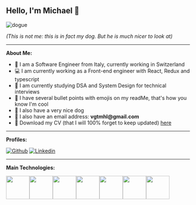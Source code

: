 ## Hello, I'm Michael 👋
 
![dogue](https://user-images.githubusercontent.com/44584815/168486485-4ca709fa-eede-4252-8088-c3f399aa3c22.png)

<i>(This is not me: this is in fact my dog. But he is much nicer to look at)</i>

---

**About Me:**

- 🧳 I am a Software Engineer from Italy, currently working in Switzerland
- 💻 I am currently working as a Front-end engineer with React, Redux and typescript 
- 🧠 I am currently studying DSA and System Design for technical interviews 
- 👀 I have several bullet points with emojis on my readMe, that's how you know I'm cool 
- 🐶 I also have a very nice dog
- 📧 I also have an email address: __vgtmhl@gmail.com__
- 📜 Download my CV (that I will 100% forget to keep updated) [here](https://drive.google.com/file/d/1uLXRB13z-rKAu3w7sM_u34L_TmWpslT3/view?usp=sharing)

---
**Profiles:**

[![Github](https://img.shields.io/badge/-Github-000?style=flat&logo=Github&logoColor=white)](https://github.com/vgtmhl)
[![Linkedin](https://img.shields.io/badge/-LinkedIn-blue?style=flat&logo=Linkedin&logoColor=white)](https://www.linkedin.com/in/michael-vigato/)

---
**Main Technologies:**

<div style="display: flex;">
  <img style="width: 64px" src="https://symbols.getvecta.com/stencil_94/22_react-icon.e55e75bd2e.svg"/>
  <img style="width: 64px" src="https://symbols.getvecta.com/stencil_25/39_javascript.0ca26ec4ab.svg"/>
  <img style="width: 64px" src="https://symbols.getvecta.com/stencil_98/84_typescript-icon.91937dbb2c.svg"/>
  <img style="width: 64px" src="https://symbols.getvecta.com/stencil_25/14_css3.d930bfb832.svg"/>
  <img style="width: 64px" src="https://symbols.getvecta.com/stencil_25/75_sass.57898c574e.svg"/>
  <img style="width: 64px" src="https://symbols.getvecta.com/stencil_25/71_redux.da27ac619d.svg"/>
  <img style="width: 64px" src="https://symbols.getvecta.com/stencil_101/30_webpack-icon.3aae0e41ed.svg"/>
</div>







